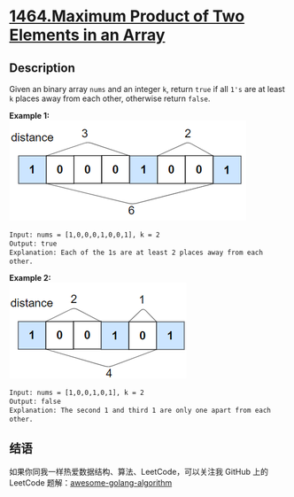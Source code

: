 # [1464.Maximum Product of Two Elements in an Array][title]

## Description
Given an binary array `nums` and an integer `k`, return `true` if all `1's` are at least `k` places away from each other, otherwise return `false`.


**Example 1:**  
![example1](./sample_1_1791.png)

```
Input: nums = [1,0,0,0,1,0,0,1], k = 2
Output: true
Explanation: Each of the 1s are at least 2 places away from each other.
```

**Example 2:**  
![example2](./sample_2_1791.png)

```
Input: nums = [1,0,0,1,0,1], k = 2
Output: false
Explanation: The second 1 and third 1 are only one apart from each other.
```

## 结语

如果你同我一样热爱数据结构、算法、LeetCode，可以关注我 GitHub 上的 LeetCode 题解：[awesome-golang-algorithm][me]

[title]: https://leetcode.com/problems/maximum-product-of-two-elements-in-an-array/
[me]: https://github.com/Golang-Solutions/awesome-golang-algorithm
